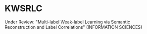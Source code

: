# KWSRLC
Under Review: "Multi-label Weak-label Learning via Semantic Reconstruction and Label Correlations" (INFORMATION SCIENCES)


